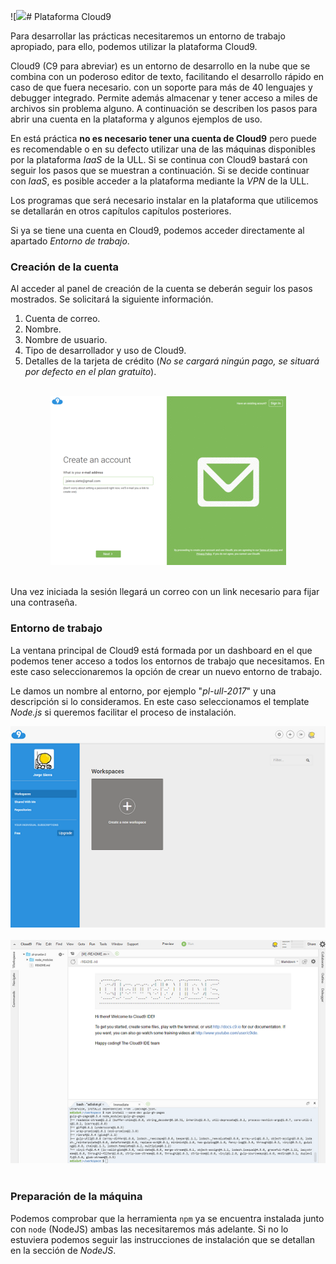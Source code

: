 ![![](/assets/workspace2.PN](/assets/workspace.PNG)G)# Plataforma Cloud9

Para desarrollar las prácticas necesitaremos un entorno de trabajo apropiado, para ello, podemos utilizar la plataforma Cloud9.

Cloud9 (C9 para abreviar) es un entorno de desarrollo en la nube que se combina con un poderoso editor de texto, facilitando el desarrollo rápido en caso de que fuera necesario. con un soporte para más de 40 lenguajes y debugger integrado. Permite además almacenar y tener acceso a miles de archivos sin problema alguno. A continuación se describen los pasos para abrir una cuenta en la plataforma y algunos ejemplos de uso. 

En está práctica **no es necesario tener una cuenta de Cloud9** pero puede es recomendable o en su defecto utilizar una de las máquinas disponibles por la plataforma *IaaS* de la ULL. Si se continua con Cloud9 bastará con seguir los pasos que se muestran a continuación. Si se decide continuar con *IaaS*, es posible acceder a la plataforma mediante la *VPN* de la ULL. 

Los programas que será necesario instalar en la plataforma que utilicemos se detallarán en otros capítulos capítulos posteriores.

Si ya se tiene una cuenta en Cloud9, podemos acceder directamente al apartado *Entorno de trabajo*.

### Creación de la cuenta

Al acceder al panel de creación de la cuenta se deberán seguir los pasos mostrados. Se solicitará la siguiente información.

1. Cuenta de correo.
2. Nombre.
3. Nombre de usuario.
4. Tipo de desarrollador y uso de Cloud9.
5. Detalles de la tarjeta de crédito (*No se cargará ningún pago, se situará por defecto en el plan gratuito*). <br/><br/>

<div style="text-align:center"><img src="/assets/c9.gif" /></div><br/>

Una vez iniciada la sesión llegará un correo con un link necesario para fijar una contraseña.

### Entorno de trabajo

La ventana principal de Cloud9 está formada por un dashboard en el que podemos tener acceso a todos los entornos de trabajo que necesitamos. En este caso seleccionaremos la opción de crear un nuevo entorno de trabajo. 

Le damos un nombre al entorno, por ejemplo "*pl-ull-2017*" y una descripción si lo consideramos. En este caso seleccionamos el template *Node.js* si queremos facilitar el proceso de instalación.

<div style="text-align:center"><img src="/assets/workspace.PNG" /></div><br/>
<div style="text-align:center"><img src="/assets/workspace2.PNG" /></div><br/>

### Preparación de la máquina

Podemos comprobar que la herramienta `npm` ya se encuentra instalada junto con `node` (NodeJS) ambas las necesitaremos más adelante. Si no lo estuviera podemos seguir las instrucciones de instalación que se detallan en la sección de *NodeJS*.
  